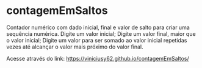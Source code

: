 # contagemEmSaltos
Contador numérico com dado inicial, final e valor de salto para criar uma sequência numérica.
Digite um valor inicial;
Digite um valor final, maior que o valor inicial;
Digite um valor para ser somado ao valor inicial repetidas vezes até alcançar o valor mais próximo do valor final.

Acesse através do link:
https://viniciusy62.github.io/contagemEmSaltos/
